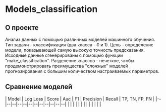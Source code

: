# Models_classification

## О проекте
Анализ данных с помощью различных моделей машинного обучения.
Тип задачи - классификация (два класса - 0 и 1). 
Цель - определение модели, показывающей самую высокую точность предсказания.
Исходные данные сгенерированы с помощью функции "make_classification". Разделение классов - нечеткое, чтобы продемонстрировать преимущества "сложных" моделей прогнозирования с большим количеством настраиваемых параметров.

## Сравнение моделей
| Model | Log Loss | Score | Auc | F1 | Precision | Recall | TP, TN, FP, FN  |
|--|--|--|--|--|--|--|--|--|--|--|--|
|  |  |  |  |  |  |  |  |  |  |  |  |
